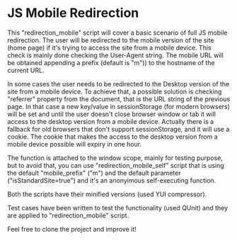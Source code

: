 # JS Mobile Redirection

This "redirection_mobile" script will cover a basic scenario of full JS mobile redirection.
The user will be redirected to the mobile version of the site (home page) if it's trying to access the site from a mobile device. This check is mainly done checking the User-Agent string. The mobile URL will be obtained appending a prefix (default is "m")) to the hostname of the current URL.
	 
In some cases the user needs to be redirected to the Desktop version of the site from a mobile device. To achieve that, a possible solution is checking "referrer" property from the document, that is the URL string of the previous page. In that case a new key/value in sessionStorage (for modern browsers) will be set and until the user doesn't close browser window or tab it will access to the desktop version from a mobile device. Actually there is a fallback for old browsers that don't support sessionStorage, and it will use a cookie. The cookie that makes the access to the desktop version from a mobile device possible will expiry in one hour.
     	
The function is attached to the window scope, mainly for testing purpose, but to avoid that, you can use "redirection_mobile_self" script that is using the default "mobile_prefix" ("m") and the default parameter ("isStandardSite=true") and it's an anonyimous self-executing function.

Both the scripts have their minified versions (used YUI compressor).

Test cases have been written to test the functionality (used QUnit) and they are applied to "redirection_mobile" script.

Feel free to clone the project and improve it!
	
	
	
	 
